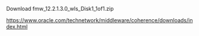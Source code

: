 Download fmw_12.2.1.3.0_wls_Disk1_1of1.zip

https://www.oracle.com/technetwork/middleware/coherence/downloads/index.html